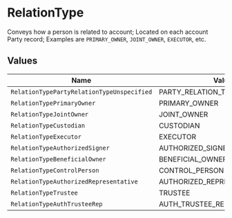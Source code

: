 # RelationType

Conveys how a person is related to account; Located on each account Party record; Examples are `PRIMARY_OWNER`, `JOINT_OWNER`, `EXECUTOR`, etc.


## Values

| Name                                       | Value                                      |
| ------------------------------------------ | ------------------------------------------ |
| `RelationTypePartyRelationTypeUnspecified` | PARTY_RELATION_TYPE_UNSPECIFIED            |
| `RelationTypePrimaryOwner`                 | PRIMARY_OWNER                              |
| `RelationTypeJointOwner`                   | JOINT_OWNER                                |
| `RelationTypeCustodian`                    | CUSTODIAN                                  |
| `RelationTypeExecutor`                     | EXECUTOR                                   |
| `RelationTypeAuthorizedSigner`             | AUTHORIZED_SIGNER                          |
| `RelationTypeBeneficialOwner`              | BENEFICIAL_OWNER                           |
| `RelationTypeControlPerson`                | CONTROL_PERSON                             |
| `RelationTypeAuthorizedRepresentative`     | AUTHORIZED_REPRESENTATIVE                  |
| `RelationTypeTrustee`                      | TRUSTEE                                    |
| `RelationTypeAuthTrusteeRep`               | AUTH_TRUSTEE_REP                           |